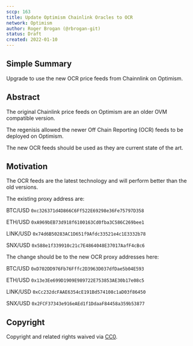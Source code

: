 ```yaml
---
sccp: 163
title: Update Optimism Chainlink Oracles to OCR
network: Optimism
author: Roger Brogan (@rbrogan-git)
status: Draft
created: 2022-01-10
---
```


<!--You can leave these HTML comments in your merged SCCP and delete the visible duplicate text guides, they will not appear and may be helpful to refer to if you edit it again. This is the suggested template for new SCCPs. Note that an SCCP number will be assigned by an editor. When opening a pull request to submit your SCCP, please use an abbreviated title in the filename, `sccp-draft_title_abbrev.md`. The title should be 44 characters or less.-->



## Simple Summary

<!--"If you can't explain it simply, you don't understand it well enough." Provide a simplified and layman-accessible explanation of the SCCP.-->

Upgrade to use the new OCR price feeds from Chainnlink on Optimism.

## Abstract

<!--A short (~200 word) description of the variable change proposed.-->

The original Chainlink price feeds on Optimism are an older OVM compatible version.

The regenisis allowed the newer Off Chain Reporting (OCR) feeds to be deployed on Optimism.

The new OCR feeds should be used as they are current state of the art.


## Motivation

<!--The motivation is critical for SCCPs that want to update variables within Synthetix. It should clearly explain why the existing variable is not incentive aligned. SCCP submissions without sufficient motivation may be rejected outright.-->

The OCR feeds are the latest technology and will perform better than the old versions.

The existing proxy address are:

BTC/USD	    `0xc326371d4D866C6Ff522E69298e36Fe75797D358`

ETH/USD	    `0xA969bEB73d918f6100163Cd0fba3C586C269bee1`

LINK/USD    `0x74d6B50283AC1D651f9Afdc33521e4c1E3332b78`

SNX/USD	    `0x588e1f339910c21c7E4864048E37017AafF4cBc6`


The change should be to the new OCR proxy addresses here: 

BTC/USD     `0xD702DD976Fb76Fffc2D3963D037dfDae5b04E593`

ETH/USD     `0x13e3Ee699D1909E989722E753853AE30b17e08c5`

LINK/USD    `0xCc232dcFAAE6354cE191Bd574108c1aD03f86450`

SNX/USD     `0x2FCF37343e916eAEd1f1DdaaF84458a359b53877`



## Copyright

Copyright and related rights waived via [CC0](https://creativecommons.org/publicdomain/zero/1.0/).
